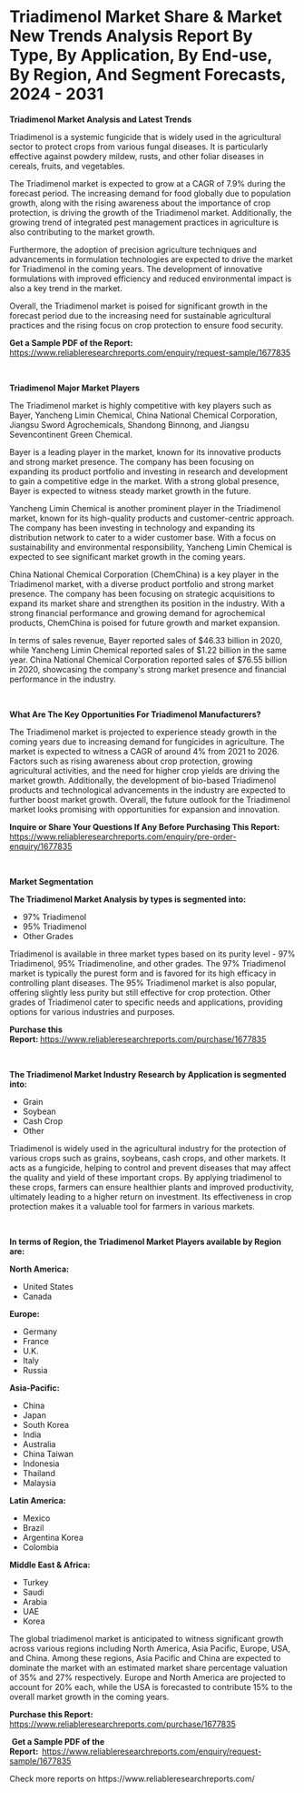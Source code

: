<p><h1>Triadimenol Market Share & Market New Trends Analysis Report By Type, By Application, By End-use, By Region, And Segment Forecasts, 2024 - 2031</h1></p><p><strong>Triadimenol Market Analysis and Latest Trends</strong></p>
<p><p>Triadimenol is a systemic fungicide that is widely used in the agricultural sector to protect crops from various fungal diseases. It is particularly effective against powdery mildew, rusts, and other foliar diseases in cereals, fruits, and vegetables.</p><p>The Triadimenol market is expected to grow at a CAGR of 7.9% during the forecast period. The increasing demand for food globally due to population growth, along with the rising awareness about the importance of crop protection, is driving the growth of the Triadimenol market. Additionally, the growing trend of integrated pest management practices in agriculture is also contributing to the market growth.</p><p>Furthermore, the adoption of precision agriculture techniques and advancements in formulation technologies are expected to drive the market for Triadimenol in the coming years. The development of innovative formulations with improved efficiency and reduced environmental impact is also a key trend in the market.</p><p>Overall, the Triadimenol market is poised for significant growth in the forecast period due to the increasing need for sustainable agricultural practices and the rising focus on crop protection to ensure food security.</p></p>
<p><strong>Get a Sample PDF of the Report:&nbsp;</strong> <a href="https://www.reliableresearchreports.com/enquiry/request-sample/1677835">https://www.reliableresearchreports.com/enquiry/request-sample/1677835</a></p>
<p>&nbsp;</p>
<p><strong>Triadimenol Major Market Players</strong></p>
<p><p>The Triadimenol market is highly competitive with key players such as Bayer, Yancheng Limin Chemical, China National Chemical Corporation, Jiangsu Sword Agrochemicals, Shandong Binnong, and Jiangsu Sevencontinent Green Chemical. </p><p>Bayer is a leading player in the market, known for its innovative products and strong market presence. The company has been focusing on expanding its product portfolio and investing in research and development to gain a competitive edge in the market. With a strong global presence, Bayer is expected to witness steady market growth in the future.</p><p>Yancheng Limin Chemical is another prominent player in the Triadimenol market, known for its high-quality products and customer-centric approach. The company has been investing in technology and expanding its distribution network to cater to a wider customer base. With a focus on sustainability and environmental responsibility, Yancheng Limin Chemical is expected to see significant market growth in the coming years.</p><p>China National Chemical Corporation (ChemChina) is a key player in the Triadimenol market, with a diverse product portfolio and strong market presence. The company has been focusing on strategic acquisitions to expand its market share and strengthen its position in the industry. With a strong financial performance and growing demand for agrochemical products, ChemChina is poised for future growth and market expansion.</p><p>In terms of sales revenue, Bayer reported sales of $46.33 billion in 2020, while Yancheng Limin Chemical reported sales of $1.22 billion in the same year. China National Chemical Corporation reported sales of $76.55 billion in 2020, showcasing the company's strong market presence and financial performance in the industry.</p></p>
<p>&nbsp;</p>
<p><strong>What Are The Key Opportunities For Triadimenol Manufacturers?</strong></p>
<p><p>The Triadimenol market is projected to experience steady growth in the coming years due to increasing demand for fungicides in agriculture. The market is expected to witness a CAGR of around 4% from 2021 to 2026. Factors such as rising awareness about crop protection, growing agricultural activities, and the need for higher crop yields are driving the market growth. Additionally, the development of bio-based Triadimenol products and technological advancements in the industry are expected to further boost market growth. Overall, the future outlook for the Triadimenol market looks promising with opportunities for expansion and innovation.</p></p>
<p><strong>Inquire or Share Your Questions If Any Before Purchasing This Report:</strong> <a href="https://www.reliableresearchreports.com/enquiry/pre-order-enquiry/1677835">https://www.reliableresearchreports.com/enquiry/pre-order-enquiry/1677835</a></p>
<p>&nbsp;</p>
<p><strong>Market Segmentation</strong></p>
<p><strong>The Triadimenol Market Analysis by types is segmented into:</strong></p>
<p><ul><li>97% Triadimenol</li><li>95% Triadimenol</li><li>Other Grades</li></ul></p>
<p><p>Triadimenol is available in three market types based on its purity level - 97% Triadimenol, 95% Triadimenoline, and other grades. The 97% Triadimenol market is typically the purest form and is favored for its high efficacy in controlling plant diseases. The 95% Triadimenol market is also popular, offering slightly less purity but still effective for crop protection. Other grades of Triadimenol cater to specific needs and applications, providing options for various industries and purposes.</p></p>
<p><strong>Purchase this Report:&nbsp;</strong><a href="https://www.reliableresearchreports.com/purchase/1677835">https://www.reliableresearchreports.com/purchase/1677835</a></p>
<p>&nbsp;</p>
<p><strong>The Triadimenol Market Industry Research by Application is segmented into:</strong></p>
<p><ul><li>Grain</li><li>Soybean</li><li>Cash Crop</li><li>Other</li></ul></p>
<p><p>Triadimenol is widely used in the agricultural industry for the protection of various crops such as grains, soybeans, cash crops, and other markets. It acts as a fungicide, helping to control and prevent diseases that may affect the quality and yield of these important crops. By applying triadimenol to these crops, farmers can ensure healthier plants and improved productivity, ultimately leading to a higher return on investment. Its effectiveness in crop protection makes it a valuable tool for farmers in various markets.</p></p>
<p>&nbsp;</p>
<p><strong>In terms of Region, the Triadimenol Market Players available by Region are:</strong></p>
<p>
    <p> <strong> North America: </strong>
        <ul>
            <li>United States</li>
            <li>Canada</li>
        </ul>
        </p> 
    <p> <strong> Europe: </strong>
        <ul>
            <li>Germany</li>
            <li>France</li>
            <li>U.K.</li>
            <li>Italy</li>
            <li>Russia</li>
        </ul>
        </p> 
    <p> <strong> Asia-Pacific: </strong>
        <ul>
            <li>China</li>
            <li>Japan</li>
            <li>South Korea</li>
            <li>India</li>
            <li>Australia</li>
            <li>China Taiwan</li>
            <li>Indonesia</li>
            <li>Thailand</li>
            <li>Malaysia</li>
        </ul>
        </p> 
    <p> <strong> Latin America: </strong>
        <ul>
            <li>Mexico</li>
            <li>Brazil</li>
            <li>Argentina Korea</li>
            <li>Colombia</li>
        </ul>
        </p> 
    <p> <strong> Middle East & Africa: </strong>
        <ul>
            <li>Turkey</li>
            <li>Saudi</li>
            <li>Arabia</li>
            <li>UAE</li>
            <li>Korea</li>
        </ul>
    </p>
    </p>
<p><p>The global triadimenol market is anticipated to witness significant growth across various regions including North America, Asia Pacific, Europe, USA, and China. Among these regions, Asia Pacific and China are expected to dominate the market with an estimated market share percentage valuation of 35% and 27% respectively. Europe and North America are projected to account for 20% each, while the USA is forecasted to contribute 15% to the overall market growth in the coming years.</p></p>
<p><strong>Purchase this Report: </strong><a href="https://www.reliableresearchreports.com/purchase/1677835">https://www.reliableresearchreports.com/purchase/1677835</a></p>
<p>&nbsp;<strong>Get a Sample PDF of the Report:&nbsp;&nbsp;</strong><a href="https://www.reliableresearchreports.com/enquiry/request-sample/1677835">https://www.reliableresearchreports.com/enquiry/request-sample/1677835</a></p>
<p><strong></strong></p>
<p>Check more reports on https://www.reliableresearchreports.com/</p>
